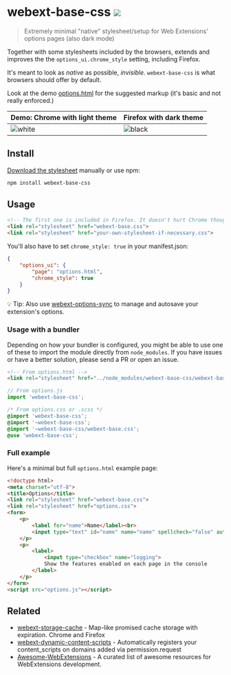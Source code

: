 # webext-base-css [![][badge-gzip]][link-npm]

[badge-gzip]: https://img.badgesize.io/fregante/webext-base-css/master/webext-base.css.svg?compression=gzip&label=gzipped
[link-npm]: https://www.npmjs.com/package/webext-base-css

> Extremely minimal "native" stylesheet/setup for Web Extensions’ options pages (also dark mode)

Together with some stylesheets included by the browsers, extends and improves the the `options_ui.chrome_style` setting, including Firefox.

It's meant to look as _native_ as possible, _invisible_. `webext-base-css` is what browsers should offer by default.

Look at the demo [options.html](options.html) for the suggested markup (it's basic and not really enforced.)

| Demo: Chrome with light theme | Firefox with dark theme |
| --- | --- |
| ![white](https://user-images.githubusercontent.com/1402241/77975846-8ca1e780-72fb-11ea-8e02-33ab27746beb.png) | ![black](https://user-images.githubusercontent.com/1402241/77975849-8d3a7e00-72fb-11ea-8474-4f8b1f83d6c5.png) |

## Install

[Download the stylesheet](https://raw.githubusercontent.com/fregante/webext-base-css/master/webext-base.css) manually or use npm:

```sh
npm install webext-base-css
```

## Usage

```html
<!-- The first one is included in Firefox. It doesn't hurt Chrome though, leave it there for both -->
<link rel="stylesheet" href="webext-base.css">
<link rel="stylesheet" href="your-own-stylesheet-if-necessary.css">
```

You'll also have to set `chrome_style: true` in your manifest.json:

```json
{
	"options_ui": {
		"page": "options.html",
		"chrome_style": true
	}
}
```

💡 Tip: Also use [webext-options-sync](https://github.com/fregante/webext-options-sync) to manage and autosave your extension's options.

### Usage with a bundler

Depending on how your bundler is configured, you might be able to use one of these to import the module directly from `node_modules`. If you have issues or have a better solution, please send a PR or open an issue.

```html
<!-- From options.html -->
<link rel="stylesheet" href="../node_modules/webext-base-css/webext-base.css">
```

```js
// From options.js
import 'webext-base-css';
```

```css
/* From options.css or .scss */
@import 'webext-base-css';
@import '~webext-base-css';
@import '~webext-base-css/webext-base.css';
@use 'webext-base-css';
```

### Full example

Here's a minimal but full `options.html` example page:

```html
<!doctype html>
<meta charset="utf-8">
<title>Options</title>
<link rel="stylesheet" href="webext-base.css">
<link rel="stylesheet" href="options.css">
<form>
	<p>
		<label for="name">Name</label><br>
		<input type="text" id="name" name="name" spellcheck="false" autocomplete="off" required/>
	</p>
	<p>
		<label>
			<input type="checkbox" name="logging">
			Show the features enabled on each page in the console
		</label>
	</p>
</form>
<script src="options.js"></script>
```

## Related

- [webext-storage-cache](https://github.com/fregante/webext-storage-cache) - Map-like promised cache storage with expiration. Chrome and Firefox
- [webext-dynamic-content-scripts](https://github.com/fregante/webext-dynamic-content-scripts) - Automatically registers your content_scripts on domains added via permission.request
- [Awesome-WebExtensions](https://github.com/fregante/Awesome-WebExtensions) - A curated list of awesome resources for WebExtensions development.
